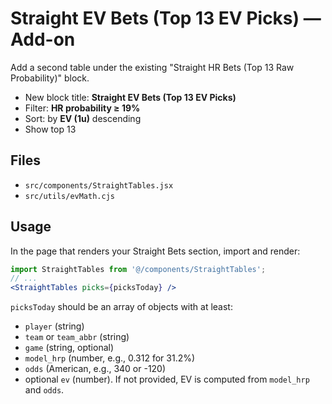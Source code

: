 # Straight EV Bets (Top 13 EV Picks) — Add-on

Add a second table under the existing "Straight HR Bets (Top 13 Raw Probability)" block.

- New block title: **Straight EV Bets (Top 13 EV Picks)**
- Filter: **HR probability ≥ 19%**
- Sort: by **EV (1u)** descending
- Show top 13

## Files
- `src/components/StraightTables.jsx`
- `src/utils/evMath.cjs`

## Usage
In the page that renders your Straight Bets section, import and render:

```jsx
import StraightTables from '@/components/StraightTables';
// ...
<StraightTables picks={picksToday} />
```

`picksToday` should be an array of objects with at least:
- `player` (string)
- `team` or `team_abbr` (string)
- `game` (string, optional)
- `model_hrp` (number, e.g., 0.312 for 31.2%)
- `odds` (American, e.g., 340 or -120)
- optional `ev` (number). If not provided, EV is computed from `model_hrp` and `odds`.
